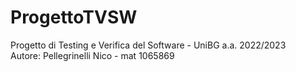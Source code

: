 # ProgettoTVSW
Progetto di Testing e Verifica del Software - UniBG a.a. 2022/2023 \
Autore: Pellegrinelli Nico - mat 1065869
